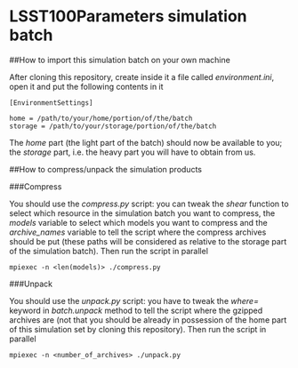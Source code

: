 LSST100Parameters simulation batch
======

##How to import this simulation batch on your own machine

After cloning this repository, create inside it a file called _environment.ini_, open it and put the following contents in it

	[EnvironmentSettings]
	
	home = /path/to/your/home/portion/of/the/batch 
	storage = /path/to/your/storage/portion/of/the/batch 

The _home_ part (the light part of the batch) should now be available to you; the _storage_ part, i.e. the heavy part you will have to obtain from us. 

##How to compress/unpack the simulation products


###Compress

You should use the _compress.py_ script: you can tweak the _shear_ function to select which resource in the simulation batch you want to compress, the _models_ variable to select which models you want to compress and the _archive_names_ variable to tell the script where the compress archives should be put (these paths will be considered as relative to the storage part of the simulation batch). Then run the script in parallel

	mpiexec -n <len(models)> ./compress.py

###Unpack

You should use the _unpack.py_ script: you have to tweak the _where=_ keyword in _batch.unpack_ method to tell the script where the gzipped archives are (not that you should be already in possession of the home part of this simulation set by cloning this repository). Then run the script in parallel

	mpiexec -n <number_of_archives> ./unpack.py
